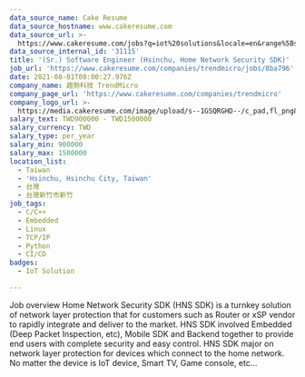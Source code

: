 ```yaml
---
data_source_name: Cake Resume
data_source_hostname: www.cakeresume.com
data_source_url: >-
  https://www.cakeresume.com/jobs?q=iot%20solutions&locale=en&range%5Bsalary_range%5D%5Bmin%5D=1000000
data_source_internal_id: '31115'
title: '(Sr.) Software Engineer (Hsinchu, Home Network Security SDK)'
job_url: 'https://www.cakeresume.com/companies/trendmicro/jobs/8ba796'
date: 2021-08-01T08:00:27.976Z
company_name: 趨勢科技 TrendMicro
company_page_url: 'https://www.cakeresume.com/companies/trendmicro'
company_logo_url: >-
  https://media.cakeresume.com/image/upload/s--1GSQRGHD--/c_pad,fl_png8,h_200,w_200/v1536046772/i1wwlco86slotrkxcujd.png
salary_text: TWD900000 - TWD1500000
salary_currency: TWD
salary_type: per_year
salary_min: 900000
salary_max: 1500000
location_list:
  - Taiwan
  - 'Hsinchu, Hsinchu City, Taiwan'
  - 台灣
  - 台灣新竹市新竹
job_tags:
  - C/C++
  - Embedded
  - Linux
  - TCP/IP
  - Python
  - CI/CD
badges:
  - IoT Solution

---
```


Job overview Home Network Security SDK (HNS SDK) is a turnkey solution of network layer protection that for customers such as Router or xSP vendor to rapidly integrate and deliver to the market. HNS SDK involved Embedded (Deep Packet Inspection, etc), Mobile SDK and Backend together to provide end users with complete security and easy control. HNS SDK major on network layer protection for devices which connect to the home network. No matter the device is IoT device, Smart TV, Game console, etc… 